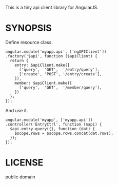 This is a tiny api client library for AngularJS.

# SYNOPSIS

Define resource class.

    angular.module('myapp.api', ['ngAPIClient'])
    .factory('$api', function ($apiClient) {
      return {
        entry: $apiClient.make([
          ['query',  'GET',  '/entry/query'],
          ['create', 'POST', '/entry/create'],
        ]),
        member: $apiClient.make([
          ['query',  'GET',  '/member/query'],
        ])
      };
    });

And use it.

    angular.module('myapp', ['myapp.api'])
    .controller('EntryCtrl', function ($api) {
      $api.entry.query({}, function (dat) {
        $scope.rows = $scope.rows.concat(dat.rows);
      });
    });

# LICENSE

public domain

